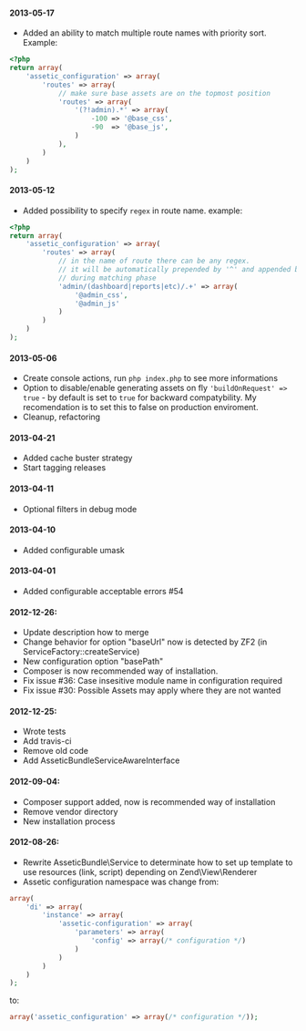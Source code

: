 #### 2013-05-17
  * Added an ability to match multiple route names with priority sort. Example:

``` php
<?php
return array(
    'assetic_configuration' => array(
        'routes' => array(
            // make sure base assets are on the topmost position
            'routes' => array(
                '(?!admin).*' => array(
                    -100 => '@base_css',
                    -90  => '@base_js',
                )
            ),
        )
    )
);
```

#### 2013-05-12
  * Added possibility to specify `regex` in route name. example:

``` php
<?php
return array(
    'assetic_configuration' => array(
        'routes' => array(
            // in the name of route there can be any regex.
            // it will be automatically prepended by '^' and appended by '$'
            // during matching phase
            'admin/(dashboard|reports|etc)/.+' => array(
                '@admin_css',
                '@admin_js'
            )
        )
    )
);
```

#### 2013-05-06
  * Create console actions, run `php index.php` to see more informations
  * Option to disable/enable generating assets on fly `'buildOnRequest' => true` - by default is set to `true` for backward compatybility. My recomendation is to set this to false on production enviroment.
  * Cleanup, refactoring

#### 2013-04-21
  * Added cache buster strategy
  * Start tagging releases

#### 2013-04-11
  * Optional filters in debug mode

#### 2013-04-10
  * Added configurable umask

#### 2013-04-01
  * Added configurable acceptable errors #54

#### 2012-12-26:
  * Update description how to merge
  * Change behavior for option "baseUrl" now is detected by ZF2 (in ServiceFactory::createService)
  * New configuration option "basePath"
  * Composer is now recommended way of installation.
  * Fix issue #36: Case insesitive module name in configuration required
  * Fix issue #30: Possible Assets may apply where they are not wanted

#### 2012-12-25:
  * Wrote tests
  * Add travis-ci
  * Remove old code
  * Add AsseticBundleServiceAwareInterface

#### 2012-09-04:
  * Composer support added, now is recommended way of installation
  * Remove vendor directory
  * New installation process

#### 2012-08-26:

  * Rewrite AsseticBundle\Service to determinate how to set up template to use resources (link, script) depending on Zend\View\Renderer
  * Assetic configuration namespace was change from:

``` php
array(
    'di' => array(
        'instance' => array(
            'assetic-configuration' => array(
                'parameters' => array(
                    'config' => array(/* configuration */)
                )
            )
        )
    )
);
```

to:

``` php
array('assetic_configuration' => array(/* configuration */));
```
